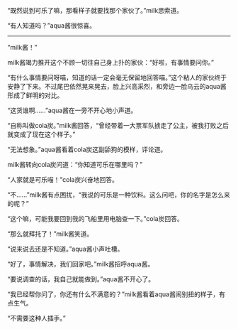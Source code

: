 “既然说到可乐了嘛，那看样子就要找那个家伙了。”milk思索道。

“有人知道吗？”aqua酱很惊喜。

---

“milk酱！”

milk酱竭力推开这个不顾一切往自己身上扑的家伙：“好啦，有事情要问你。”

“有什么事情要问呀喵，知道的话一定会毫无保留地回答喵。”这个粘人的家伙终于安静了下来。不过尾巴依然晃来晃去，脸上兴高采烈，和旁边一脸乌云的aqua酱形成了鲜明的对比。

“这货谁啊……”aqua酱在一旁不开心地小声道。

“自称叫做cola炭。”milk酱回答，“曾经带着一大票军队掳走了公主，被我打败之后就变成了现在这个样子。”

“无法想象。”aqua酱看着cola炭这副舔狗的模样，评论道。

milk酱转向cola炭问道：“你知道可乐在哪里吗？”

“人家就是可乐喵！”cola炭兴奋地回答。

“不……”milk酱有点困扰，“我说的可乐是一种饮料。这么问吧，你的名字是怎么来的呢？”

“这个嘛，可能我要回到我的飞船里用电脑查一下。”cola炭回答。

“那么就拜托了！”milk酱笑道。

“说来说去还是不知道。”aqua酱小声吐槽。

“好了，事情解决，我们回家吧。”milk酱招呼aqua酱。

“要说调查的话，我自己就能做到。”aqua酱不开心了。

“我已经帮你问了，你还有什么不满意的？”milk酱看着aqua酱闹别扭的样子，有点生气。

“不需要这种人插手。”

